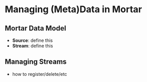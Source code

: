 Managing (Meta)Data in Mortar
=============================

## Mortar Data Model

- **Source**: define this
- **Stream**: define this

## Managing Streams

- how to register/delete/etc
